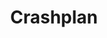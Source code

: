 ---
facebook: https://facebook.com/CrashPlanSMB
googleplus: https://plus.google.com/116213515820618843101
linkedin: https://linkedin.com/showcase/crashplan
logohandle: crashplan
sort: crashplan
title: Crashplan
twitter: https://x.com/crashplansmb
website: https://www.crashplan.com/
youtube: https://youtube.com/user/crashplan
---